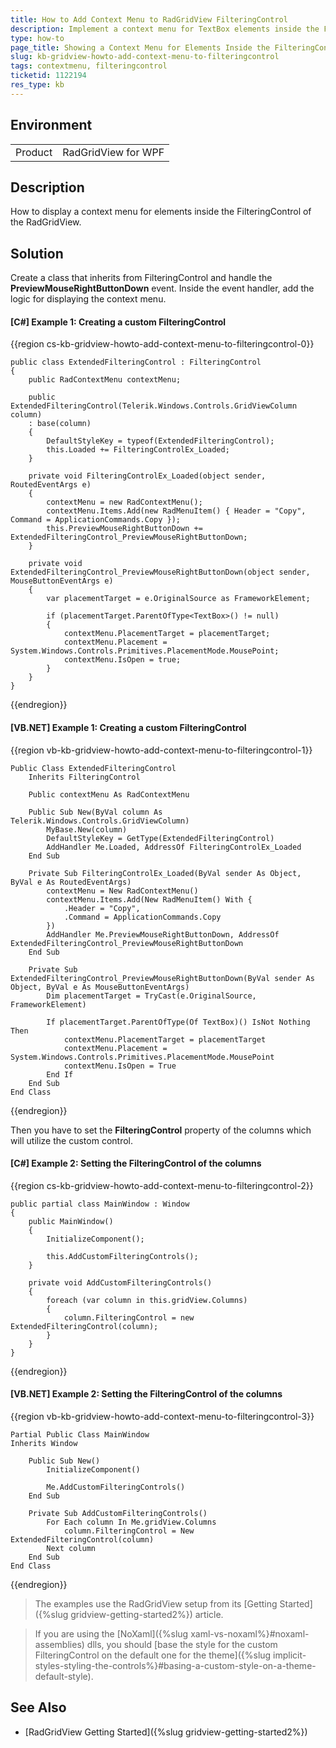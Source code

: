 ```yaml
---
title: How to Add Context Menu to RadGridView FilteringControl 
description: Implement a context menu for TextBox elements inside the FilteringControl. 
type: how-to
page_title: Showing a Context Menu for Elements Inside the FilteringControl 
slug: kb-gridview-howto-add-context-menu-to-filteringcontrol
tags: contextmenu, filteringcontrol
ticketid: 1122194
res_type: kb
---
```


## Environment
<table>
    <tbody>
	    <tr>
	    	<td>Product</td>
	    	<td>RadGridView for WPF</td>
	    </tr>
    </tbody>
</table>

## Description

How to display a context menu for elements inside the FilteringControl of the RadGridView.

## Solution

Create a class that inherits from FilteringControl and handle the __PreviewMouseRightButtonDown__ event. Inside the event handler, add the logic for displaying the context menu. 

#### __[C#] Example 1: Creating a custom FilteringControl__
{{region cs-kb-gridview-howto-add-context-menu-to-filteringcontrol-0}}

	public class ExtendedFilteringControl : FilteringControl
    {
        public RadContextMenu contextMenu;

        public ExtendedFilteringControl(Telerik.Windows.Controls.GridViewColumn column)
        : base(column)
        {
            DefaultStyleKey = typeof(ExtendedFilteringControl);
            this.Loaded += FilteringControlEx_Loaded;
        }

        private void FilteringControlEx_Loaded(object sender, RoutedEventArgs e)
        {
            contextMenu = new RadContextMenu();
            contextMenu.Items.Add(new RadMenuItem() { Header = "Copy", Command = ApplicationCommands.Copy });
            this.PreviewMouseRightButtonDown += ExtendedFilteringControl_PreviewMouseRightButtonDown;
        }

        private void ExtendedFilteringControl_PreviewMouseRightButtonDown(object sender, MouseButtonEventArgs e)
        {
            var placementTarget = e.OriginalSource as FrameworkElement;

            if (placementTarget.ParentOfType<TextBox>() != null)
            {
                contextMenu.PlacementTarget = placementTarget;
                contextMenu.Placement = System.Windows.Controls.Primitives.PlacementMode.MousePoint;
                contextMenu.IsOpen = true;
            }
        }
    }
{{endregion}}

#### __[VB.NET] Example 1: Creating a custom FilteringControl__
{{region vb-kb-gridview-howto-add-context-menu-to-filteringcontrol-1}}

	Public Class ExtendedFilteringControl
	    Inherits FilteringControl

		Public contextMenu As RadContextMenu

		Public Sub New(ByVal column As Telerik.Windows.Controls.GridViewColumn)
			MyBase.New(column)
			DefaultStyleKey = GetType(ExtendedFilteringControl)
			AddHandler Me.Loaded, AddressOf FilteringControlEx_Loaded
		End Sub

		Private Sub FilteringControlEx_Loaded(ByVal sender As Object, ByVal e As RoutedEventArgs)
			contextMenu = New RadContextMenu()
			contextMenu.Items.Add(New RadMenuItem() With {
				.Header = "Copy",
				.Command = ApplicationCommands.Copy
			})
			AddHandler Me.PreviewMouseRightButtonDown, AddressOf ExtendedFilteringControl_PreviewMouseRightButtonDown
		End Sub

		Private Sub ExtendedFilteringControl_PreviewMouseRightButtonDown(ByVal sender As Object, ByVal e As MouseButtonEventArgs)
			Dim placementTarget = TryCast(e.OriginalSource, FrameworkElement)

			If placementTarget.ParentOfType(Of TextBox)() IsNot Nothing Then
				contextMenu.PlacementTarget = placementTarget
				contextMenu.Placement = System.Windows.Controls.Primitives.PlacementMode.MousePoint
				contextMenu.IsOpen = True
			End If
		End Sub
    End Class
{{endregion}}

Then you have to set the __FilteringControl__ property of the columns which will utilize the custom control. 

#### __[C#] Example 2: Setting the FilteringControl of the columns__
{{region cs-kb-gridview-howto-add-context-menu-to-filteringcontrol-2}}

	public partial class MainWindow : Window
    {
        public MainWindow()
        {
            InitializeComponent();

            this.AddCustomFilteringControls();
        }

        private void AddCustomFilteringControls()
        {
            foreach (var column in this.gridView.Columns)
            {
                column.FilteringControl = new ExtendedFilteringControl(column);
            }
        }
    }
{{endregion}}

#### __[VB.NET] Example 2: Setting the FilteringControl of the columns__
{{region vb-kb-gridview-howto-add-context-menu-to-filteringcontrol-3}}

	Partial Public Class MainWindow
	Inherits Window

		Public Sub New()
			InitializeComponent()

			Me.AddCustomFilteringControls()
		End Sub

		Private Sub AddCustomFilteringControls()
			For Each column In Me.gridView.Columns
				column.FilteringControl = New ExtendedFilteringControl(column)
			Next column
		End Sub
    End Class
{{endregion}}

> The examples use the RadGridView setup from its [Getting Started]({%slug gridview-getting-started2%}) article.

<!-- -->

> If you are using the [NoXaml]({%slug xaml-vs-noxaml%}#noxaml-assemblies) dlls, you should [base the style for the custom FilteringControl on the default one for the theme]({%slug implicit-styles-styling-the-controls%}#basing-a-custom-style-on-a-theme-default-style). 

## See Also
* [RadGridView Getting Started]({%slug gridview-getting-started2%})
